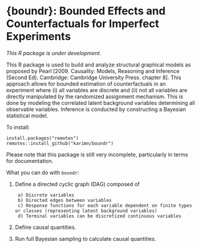 # {boundr}: Bounded Effects and Counterfactuals for Imperfect Experiments

*This R package is under development.*

This R package is used to build and analyze structural graphical models as proposed by Pearl [2009. Causality: Models, Reasoning and Inference (Second Ed). Cambridge: Cambridge University Press. chapter 8]. This approach allows for bounded estimation of counterfactuals in an experiment where (i) all variables are discrete and (ii) not all variables are directly manipulated by the randomized assignment mechanism. This is done by modeling the correlated latent background variables determining all observable variables. Inference is conducted by constructing a Bayesian statistical model.  

To install:

```
install.packages("remotes")
remotes::install_github("karimn/boundr")
```

Please note that this package is still very incomplete, particularly in terms for documentation. 

What you can do with `boundr`:

1. Define a directed cyclic graph (DAG) composed of

        a) Discrete variables 
        b) Directed edges between variables
        c) Response functions for each variable dependent on finite types or classes (representing latent background variables)
        d) Terminal variables can be discretized continuous variables 
    
2. Define causal quantities.
3. Run full Bayesian sampling to calculate causal quantities.
